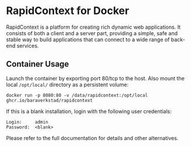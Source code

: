 RapidContext for Docker
=======================

RapidContext is a platform for creating rich dynamic web applications.
It consists of both a client and a server part, providing a simple,
safe and stable way to build applications that can connect to a wide
range of back-end services.

Container Usage
---------------
Launch the container by exporting port 80/tcp to the host. Also mount
the local `/opt/local/` directory as a persistent volume:

    docker run -p 8080:80 -v /data/rapidcontext:/opt/local ghcr.io/baraverkstad/rapidcontext

If this is a blank installation, login with the following user
credentials:

    Login:     admin
    Password:  <blank>

Please refer to the full documentation for details and other alternatives.

